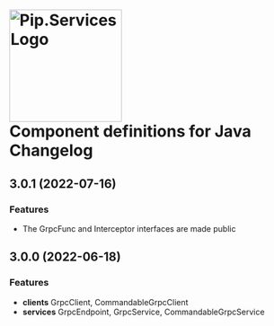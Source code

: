 # <img src="https://uploads-ssl.webflow.com/5ea5d3315186cf5ec60c3ee4/5edf1c94ce4c859f2b188094_logo.svg" alt="Pip.Services Logo" width="200"> <br/> Component definitions for Java Changelog

## <a name="3.0.1"></a> 3.0.1 (2022-07-16)

### Features
* The GrpcFunc and Interceptor interfaces are made public

## <a name="3.0.0"></a> 3.0.0 (2022-06-18)

### Features
* **clients** GrpcClient, CommandableGrpcClient
* **services** GrpcEndpoint, GrpcService, CommandableGrpcService


